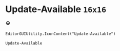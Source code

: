 # Update-Available `16x16`
<img src="/img/Update-Available.png" width=16 height=16>

``` CSharp
EditorGUIUtility.IconContent("Update-Available")
```
```
Update-Available
```
